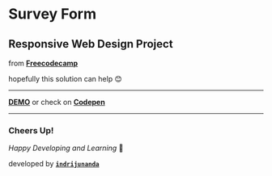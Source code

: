 # Survey Form

## Responsive Web Design Project

from **[Freecodecamp](https://www.freecodecamp.org/)**

hopefully this solution can help 😊

-------------------

**[DEMO](https://indrijunanda.github.io/surveyform-fcc/)** or check on **[Codepen](https://codepen.io/indrijunanda/pen/RXQvwo)**

-------------------

### Cheers Up!

*Happy Developing and Learning* 💪



developed by **[`indrijunanda`](https://indrijunanda.gitlab.io/)**